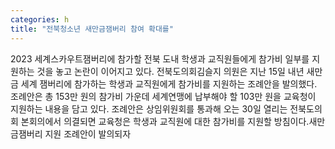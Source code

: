 ```yaml
---
categories: h
title: "전북청소년 새만금잼버리 참여 확대를"
---
```

2023 세계스카우트잼버리에 참가할 전북 도내 학생과 교직원들에게 참가비 일부를 지원하는 것을 놓고 논란이 이어지고 있다. 전북도의회김슬지 의원은 지난 15일 내년 새만금 세계 잼버리에 참가하는 학생과 교직원에게 참가비를 지원하는 조례안을 발의했다. 조례안은 총 153만 원의 참가비 가운데 세계연맹에 납부해야 할 103만 원을 교육청이 지원하는 내용을 담고 있다. 조례안은 상임위원회를 통과해 오는 30일 열리는 전북도의회 본회의에서 의결되면 교육청은 학생과 교직원에 대한 참가비를 지원할 방침이다.새만금잼버리 지원 조례안이 발의되자